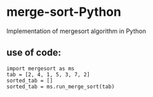 # merge-sort-Python
Implementation of mergesort algorithm in Python

## use of code:
```
import mergesort as ms
tab = [2, 4, 1, 5, 3, 7, 2]
sorted_tab = []
sorted_tab = ms.run_merge_sort(tab)
```
 
